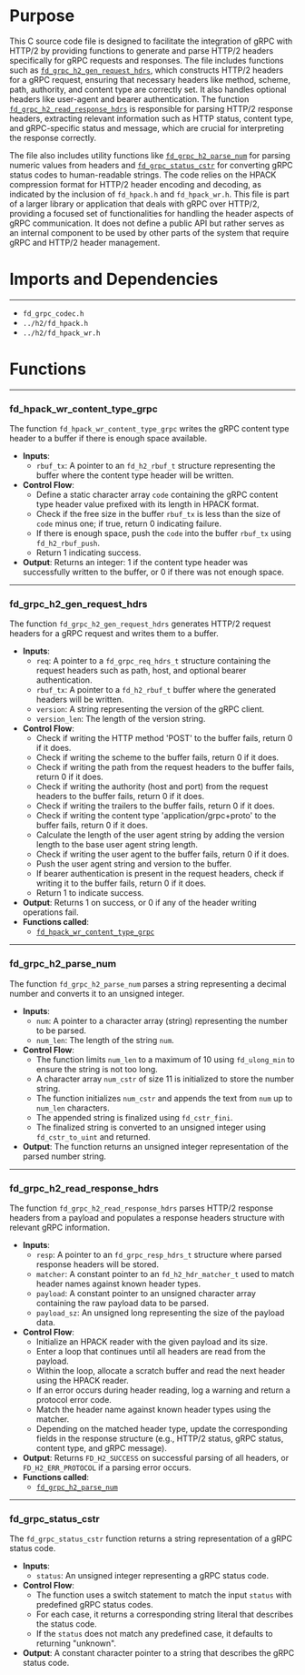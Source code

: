 # Purpose
This C source code file is designed to facilitate the integration of gRPC with HTTP/2 by providing functions to generate and parse HTTP/2 headers specifically for gRPC requests and responses. The file includes functions such as [`fd_grpc_h2_gen_request_hdrs`](#fd_grpc_h2_gen_request_hdrs), which constructs HTTP/2 headers for a gRPC request, ensuring that necessary headers like method, scheme, path, authority, and content type are correctly set. It also handles optional headers like user-agent and bearer authentication. The function [`fd_grpc_h2_read_response_hdrs`](#fd_grpc_h2_read_response_hdrs) is responsible for parsing HTTP/2 response headers, extracting relevant information such as HTTP status, content type, and gRPC-specific status and message, which are crucial for interpreting the response correctly.

The file also includes utility functions like [`fd_grpc_h2_parse_num`](#fd_grpc_h2_parse_num) for parsing numeric values from headers and [`fd_grpc_status_cstr`](#fd_grpc_status_cstr) for converting gRPC status codes to human-readable strings. The code relies on the HPACK compression format for HTTP/2 header encoding and decoding, as indicated by the inclusion of `fd_hpack.h` and `fd_hpack_wr.h`. This file is part of a larger library or application that deals with gRPC over HTTP/2, providing a focused set of functionalities for handling the header aspects of gRPC communication. It does not define a public API but rather serves as an internal component to be used by other parts of the system that require gRPC and HTTP/2 header management.
# Imports and Dependencies

---
- `fd_grpc_codec.h`
- `../h2/fd_hpack.h`
- `../h2/fd_hpack_wr.h`


# Functions

---
### fd\_hpack\_wr\_content\_type\_grpc<!-- {{#callable:fd_hpack_wr_content_type_grpc}} -->
The function `fd_hpack_wr_content_type_grpc` writes the gRPC content type header to a buffer if there is enough space available.
- **Inputs**:
    - `rbuf_tx`: A pointer to an `fd_h2_rbuf_t` structure representing the buffer where the content type header will be written.
- **Control Flow**:
    - Define a static character array `code` containing the gRPC content type header value prefixed with its length in HPACK format.
    - Check if the free size in the buffer `rbuf_tx` is less than the size of `code` minus one; if true, return 0 indicating failure.
    - If there is enough space, push the `code` into the buffer `rbuf_tx` using `fd_h2_rbuf_push`.
    - Return 1 indicating success.
- **Output**: Returns an integer: 1 if the content type header was successfully written to the buffer, or 0 if there was not enough space.


---
### fd\_grpc\_h2\_gen\_request\_hdrs<!-- {{#callable:fd_grpc_h2_gen_request_hdrs}} -->
The function `fd_grpc_h2_gen_request_hdrs` generates HTTP/2 request headers for a gRPC request and writes them to a buffer.
- **Inputs**:
    - `req`: A pointer to a `fd_grpc_req_hdrs_t` structure containing the request headers such as path, host, and optional bearer authentication.
    - `rbuf_tx`: A pointer to a `fd_h2_rbuf_t` buffer where the generated headers will be written.
    - `version`: A string representing the version of the gRPC client.
    - `version_len`: The length of the version string.
- **Control Flow**:
    - Check if writing the HTTP method 'POST' to the buffer fails, return 0 if it does.
    - Check if writing the scheme to the buffer fails, return 0 if it does.
    - Check if writing the path from the request headers to the buffer fails, return 0 if it does.
    - Check if writing the authority (host and port) from the request headers to the buffer fails, return 0 if it does.
    - Check if writing the trailers to the buffer fails, return 0 if it does.
    - Check if writing the content type 'application/grpc+proto' to the buffer fails, return 0 if it does.
    - Calculate the length of the user agent string by adding the version length to the base user agent string length.
    - Check if writing the user agent to the buffer fails, return 0 if it does.
    - Push the user agent string and version to the buffer.
    - If bearer authentication is present in the request headers, check if writing it to the buffer fails, return 0 if it does.
    - Return 1 to indicate success.
- **Output**: Returns 1 on success, or 0 if any of the header writing operations fail.
- **Functions called**:
    - [`fd_hpack_wr_content_type_grpc`](#fd_hpack_wr_content_type_grpc)


---
### fd\_grpc\_h2\_parse\_num<!-- {{#callable:fd_grpc_h2_parse_num}} -->
The function `fd_grpc_h2_parse_num` parses a string representing a decimal number and converts it to an unsigned integer.
- **Inputs**:
    - `num`: A pointer to a character array (string) representing the number to be parsed.
    - `num_len`: The length of the string `num`.
- **Control Flow**:
    - The function limits `num_len` to a maximum of 10 using `fd_ulong_min` to ensure the string is not too long.
    - A character array `num_cstr` of size 11 is initialized to store the number string.
    - The function initializes `num_cstr` and appends the text from `num` up to `num_len` characters.
    - The appended string is finalized using `fd_cstr_fini`.
    - The finalized string is converted to an unsigned integer using `fd_cstr_to_uint` and returned.
- **Output**: The function returns an unsigned integer representation of the parsed number string.


---
### fd\_grpc\_h2\_read\_response\_hdrs<!-- {{#callable:fd_grpc_h2_read_response_hdrs}} -->
The function `fd_grpc_h2_read_response_hdrs` parses HTTP/2 response headers from a payload and populates a response headers structure with relevant gRPC information.
- **Inputs**:
    - `resp`: A pointer to an `fd_grpc_resp_hdrs_t` structure where parsed response headers will be stored.
    - `matcher`: A constant pointer to an `fd_h2_hdr_matcher_t` used to match header names against known header types.
    - `payload`: A constant pointer to an unsigned character array containing the raw payload data to be parsed.
    - `payload_sz`: An unsigned long representing the size of the payload data.
- **Control Flow**:
    - Initialize an HPACK reader with the given payload and its size.
    - Enter a loop that continues until all headers are read from the payload.
    - Within the loop, allocate a scratch buffer and read the next header using the HPACK reader.
    - If an error occurs during header reading, log a warning and return a protocol error code.
    - Match the header name against known header types using the matcher.
    - Depending on the matched header type, update the corresponding fields in the response structure (e.g., HTTP/2 status, gRPC status, content type, and gRPC message).
- **Output**: Returns `FD_H2_SUCCESS` on successful parsing of all headers, or `FD_H2_ERR_PROTOCOL` if a parsing error occurs.
- **Functions called**:
    - [`fd_grpc_h2_parse_num`](#fd_grpc_h2_parse_num)


---
### fd\_grpc\_status\_cstr<!-- {{#callable:fd_grpc_status_cstr}} -->
The `fd_grpc_status_cstr` function returns a string representation of a gRPC status code.
- **Inputs**:
    - `status`: An unsigned integer representing a gRPC status code.
- **Control Flow**:
    - The function uses a switch statement to match the input `status` with predefined gRPC status codes.
    - For each case, it returns a corresponding string literal that describes the status code.
    - If the `status` does not match any predefined case, it defaults to returning "unknown".
- **Output**: A constant character pointer to a string that describes the gRPC status code.


